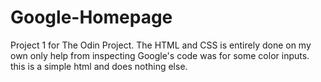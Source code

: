 # Google-Homepage
Project 1 for The Odin Project. The HTML and CSS is entirely done on my own only help from inspecting Google's code was for some color inputs. this is a simple html and does nothing else.
